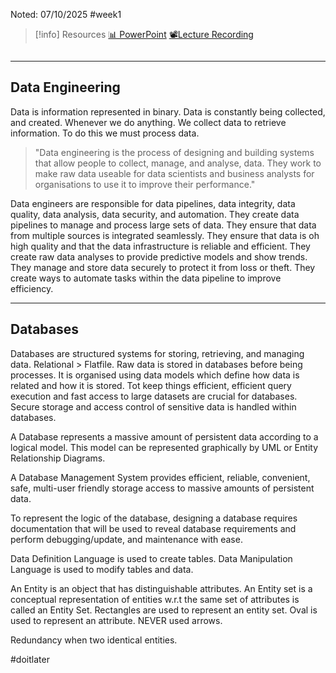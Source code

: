 Noted: 07/10/2025 #week1

> [!info] Resources
> [📊 PowerPoint](DataEngineeringAndDatabases.pdf)
> [📽️Lecture Recording](https://lancaster.cloud.panopto.eu/Panopto/Pages/Viewer.aspx?id=11692c2d-f819-4298-8cce-b36300370fb8)

```table-of-contents

```
---
## Data Engineering

Data is information represented in binary. Data is constantly being collected, and created. Whenever we do anything. We collect data to retrieve information. To do this we must process data.

> "Data engineering is the process of designing and building systems that allow people to collect, manage, and analyse, data. They work to make raw data useable for data scientists and business analysts for organisations to use it to improve their performance."

Data engineers are responsible for data pipelines, data integrity, data quality, data analysis, data security, and automation. They create data pipelines to manage and process large sets of data. They ensure that data from multiple sources is integrated seamlessly. They ensure that data is oh high quality and that the data infrastructure is reliable and efficient. They create raw data analyses to provide predictive models and show trends. They manage and store data securely to protect it from loss or theft. They create ways to automate tasks within the data pipeline to improve efficiency.

---
## Databases

Databases are structured systems for storing, retrieving, and managing data. Relational > Flatfile. Raw data is stored in databases before being processes. It is organised using data models which define how data is related and how it is stored. Tot keep things efficient, efficient query execution and fast access to large datasets are crucial for databases. Secure storage and access control of sensitive data is handled within databases.

A Database represents a massive amount of persistent data according to a logical model. This model can be represented graphically by UML or Entity Relationship Diagrams.

A Database Management System provides efficient, reliable, convenient, safe, multi-user friendly storage access to massive amounts of persistent data.

To represent the logic of the database, designing a database requires documentation that will be used to reveal database requirements and perform debugging/update, and maintenance with ease. 

Data Definition Language is used to create tables. Data Manipulation Language is used to modify tables and data.

An Entity is an object that has distinguishable attributes. An Entity set is a conceptual representation of entities w.r.t the same set of attributes is called an Entity Set. Rectangles are used to represent an entity set. Oval is used to represent an attribute. NEVER used arrows.

Redundancy when two identical entities. 

#doitlater 